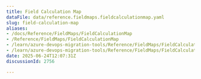 ```yaml
---
title: Field Calculation Map
dataFile: data/reference.fieldmaps.fieldcalculationmap.yaml
slug: field-calculation-map
aliases:
- /docs/Reference/FieldMaps/FieldCalculationMap
- /Reference/FieldMaps/FieldCalculationMap
- /learn/azure-devops-migration-tools/Reference/FieldMaps/FieldCalculationMap
- /learn/azure-devops-migration-tools/Reference/FieldMaps/FieldCalculationMap/index.md
date: 2025-06-24T12:07:31Z
discussionId: 2756

---
```


